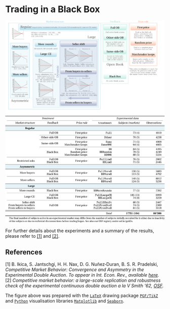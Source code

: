 # Trading in a Black Box

<p align="center">
  <img src="Figures/TradingBlackBox.svg">
</p>

For further details about the experiments and a summary of the results, please refer to [[1]](#1) and [[2]](#2).

## References
<a id="1">[1]</a> 
B. Ikica, S. Jantschgi, H. H. Nax, D. G. Nuñez‐Duran, B. S. R. Pradelski, _Competitive Market Behavior: Convergence and Asymmetry in the Experimental Double Auction_. _To appear in Int. Econ. Rev., available [here](http://dx.doi.org/10.2139/ssrn.3131004)._\
<a id="2">[2]</a>
_Competitive market behavior: a large-scale replication and robustness check of the experimental continuous double auction a la V Smith '62, [OSF](https://osf.io/gu62n/)._

The figure above was prepared with the [```LaTeX```](https://www.latex-project.org/) drawing package [```PGF/TikZ```](https://github.com/pgf-tikz/pgf) and [```Python```](https://www.python.org/) visualisation libraries [```Matplotlib```](https://matplotlib.org/) and [```Seaborn```](https://seaborn.pydata.org/).
